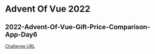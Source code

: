 # Advent Of Vue 2022

## 2022-Advent-Of-Vue-Gift-Price-Comparison-App-Day6

[Challenge URL](https://github.com/Advent-Of-Vue/2022-x-items-for-single-y)
